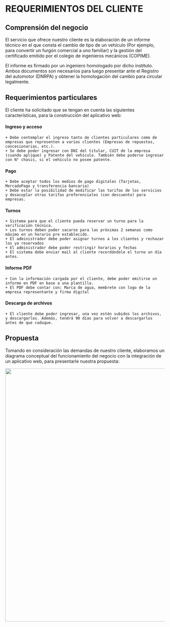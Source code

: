 # REQUERIMIENTOS DEL CLIENTE

## Comprensión del negocio

El servicio que ofrece nuestro cliente es la elaboración de un informe técnico en el que consta el cambio de tipo de un vehículo (Por ejemplo, para convertir un furgón comercial a uno familiar) y la gestión del certificado emitido por el colegio de ingenieros mecánicos (COPIME). 

El informe es firmado por un ingeniero homologado por dicho instituto. Ambos documentos son necesarios para luego presentar ante el Registro del automotor (DNRPA) y obtener la homologación del cambio para circular legalmente.

## Requerimientos particulares

El cliente ha solicitado que se tengan en cuenta las siguientes características, para la construcción del aplicativo web:

#### Ingreso y acceso
 	+ Debe contemplar el ingreso tanto de clientes particulares como de empresas que representen a varios clientes (Empresas de repuestos, concesionarias, etc.).
 	+ Se debe poder ingresar con DNI del titular, CUIT de la empresa (cuando aplique) y Patente del vehículo. También debe poderse ingresar con N° chasis, si el vehículo no posee patente.

#### Pago
 	+ Debe aceptar todos los medios de pago digitales (Tarjetas, MercadoPago y transferencia bancaria)
 	+ Debe estar la posibilidad de modificar las tarifas de los servicios y desacoplar otras tarifas preferenciales (con descuento) para empresas.

#### Turnos
 	+ Sistema para que el cliente pueda reservar un turno para la verificación técnica.
 	+ Los turnos deben poder sacarse para las próximas 2 semanas como máximo en un horario pre establecido.
 	+ El administrador debe poder asignar turnos a los clientes y rechazar los ya reservados
 	+ El administrador debe poder restringir horarios y fechas
 	+ El sistema debe enviar mail al cliente recordándole el turno un día antes.

#### Informe PDF
 	+ Con la información cargada por el cliente, debe poder emitirse un informe en PDF en base a una plantilla.
 	+ El PDF debe contar con: Marca de agua, membrete con logo de la empresa representante y firma digital 

#### Descarga de archivos
 	+ El cliente debe poder ingresar, una vez estén subidos los archivos, y descargarlos. Además, tendrá 90 días para volver a descargarlos antes de que caduque.


## Propuesta

Tomando en consideración las demandas de nuestro cliente, elaboramos un diagrama conceptual del funcionamiento del negocio con la integración de un aplicativo web, para presentarle nuestra propuesta:

<img src="https://github.com/MrHolmes19/certification-system/doc/diagrams/diag-propuesta-negocio.png?raw=true" width="800">
